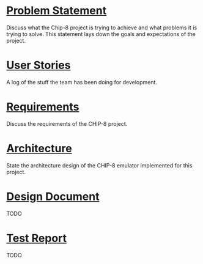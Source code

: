 <!--
SPDX-FileCopyrightText: 2023 Jason Pena <jasonpena@awkless.com>
SPDX-License-Identifier: MIT
-->

# [Problem Statement]

Discuss what the Chip-8 project is trying to achieve and what problems it is
trying to solve. This statement lays down the goals and expectations of the
project.

# [User Stories]

A log of the stuff the team has been doing for development.

# [Requirements]

Discuss the requirements of the CHIP-8 project.

# [Architecture]

State the architecture design of the CHIP-8 emulator implemented for this
project.

# [Design Document]

TODO

# [Test Report]

TODO

[Problem Statement]: https://awkless.github.io/chip-8/problem
[User Stories]: https://awkless.github.io/chip-8/userstories
[Requirements]: https://awkless.github.io/chip-8/requirements
[Architecture]: https://awkless.github.io/chip-8/architecture
[Design Document]: https://awkless.github.io/chip-8/design
[Test Report]: https://awkless.github.io/chip-8/testreport
